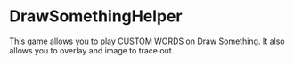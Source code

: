 DrawSomethingHelper
===================

This game allows you to play CUSTOM WORDS on Draw Something.   It also allows you to overlay and image to trace out. 
